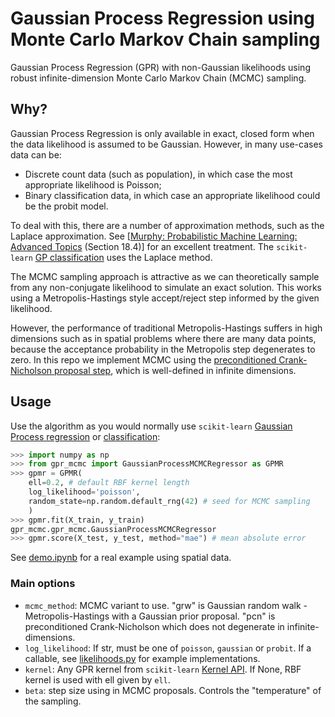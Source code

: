# Gaussian Process Regression using Monte Carlo Markov Chain sampling
Gaussian Process Regression (GPR) with non-Gaussian likelihoods using robust infinite-dimension Monte Carlo Markov Chain (MCMC) sampling.

## Why?
Gaussian Process Regression is only available in exact, closed form when the data likelihood is assumed to be Gaussian. However, in many use-cases data can be:

- Discrete count data (such as population), in which case the most appropriate likelihood is Poisson;
- Binary classification data, in which case an appropriate likelihood could be the probit model.

To deal with this, there are a number of approximation methods, such as the Laplace approximation. See [[Murphy: Probabilistic Machine Learning: Advanced Topics](https://probml.github.io/pml-book/book2.html) (Section 18.4)] for an excellent treatment. The `scikit-learn` [GP classification](https://scikit-learn.org/stable/modules/generated/sklearn.gaussian_process.GaussianProcessClassifier.html#sklearn.gaussian_process.GaussianProcessClassifier) uses the Laplace method.

The MCMC sampling approach is attractive as we can theoretically sample from any non-conjugate likelihood to simulate an exact solution. This works using a Metropolis-Hastings style accept/reject step informed by the given likelihood.

However, the performance of traditional Metropolis-Hastings suffers in high dimensions such as in spatial problems where there are many data points, because the acceptance probability in the Metropolis step degenerates to zero. In this repo we implement MCMC using the [preconditioned Crank-Nicholson proposal step](https://en.wikipedia.org/wiki/Preconditioned_Crank%E2%80%93Nicolson_algorithm), which is well-defined in infinite dimensions.

## Usage

Use the algorithm as you would normally use `scikit-learn` [Gaussian Process regression](sklearn.gaussian_process.GaussianProcessRegressor) or [classification](https://scikit-learn.org/stable/modules/generated/sklearn.gaussian_process.GaussianProcessClassifier.html#sklearn.gaussian_process.GaussianProcessClassifier):

```python
>>> import numpy as np
>>> from gpr_mcmc import GaussianProcessMCMCRegressor as GPMR
>>> gpmr = GPMR(
    ell=0.2, # default RBF kernel length
    log_likelihood='poisson',
    random_state=np.random.default_rng(42) # seed for MCMC sampling
    )
>>> gpmr.fit(X_train, y_train)
gpr_mcmc.gpr_mcmc.GaussianProcessMCMCRegressor
>>> gpmr.score(X_test, y_test, method="mae") # mean absolute error
```

See [demo.ipynb](demo.ipynb) for a real example using spatial data.
### Main options

- `mcmc_method`: MCMC variant to use. "grw" is Gaussian random walk - Metropolis-Hastings with a Gaussian prior proposal. "pcn" is preconditioned Crank-Nicholson which does not degenerate in infinite-dimensions.
- `log_likelihood`: If str, must be one of `poisson`, `gaussian` or `probit`. If a callable, see [likelihoods.py](likelihoods.py) for example implementations.
- `kernel`: Any GPR kernel from `scikit-learn` [Kernel API](https://scikit-learn.org/stable/modules/gaussian_process.html#kernels-for-gaussian-processes). If None, RBF kernel is used with ell given by `ell`.
- `beta`: step size using in MCMC proposals. Controls the "temperature" of the sampling.
